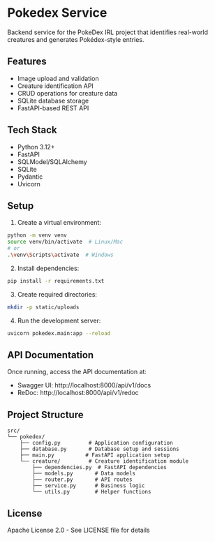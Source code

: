 # Pokedex Service

Backend service for the PokeDex IRL project that identifies real-world creatures and generates Pokédex-style entries.

## Features

- Image upload and validation
- Creature identification API
- CRUD operations for creature data
- SQLite database storage
- FastAPI-based REST API

## Tech Stack

- Python 3.12+
- FastAPI
- SQLModel/SQLAlchemy
- SQLite
- Pydantic
- Uvicorn

## Setup

1. Create a virtual environment:
```bash
python -m venv venv
source venv/bin/activate  # Linux/Mac
# or
.\venv\Scripts\activate  # Windows
```

2. Install dependencies:
```bash
pip install -r requirements.txt
```

3. Create required directories:
```bash
mkdir -p static/uploads
```

4. Run the development server:
```bash
uvicorn pokedex.main:app --reload
```

## API Documentation

Once running, access the API documentation at:
- Swagger UI: http://localhost:8000/api/v1/docs
- ReDoc: http://localhost:8000/api/v1/redoc

## Project Structure

```
src/
└── pokedex/
    ├── config.py         # Application configuration
    ├── database.py       # Database setup and sessions
    ├── main.py          # FastAPI application setup
    └── creature/         # Creature identification module
        ├── dependencies.py  # FastAPI dependencies
        ├── models.py       # Data models
        ├── router.py       # API routes
        ├── service.py      # Business logic
        └── utils.py        # Helper functions
```

## License

Apache License 2.0 - See LICENSE file for details